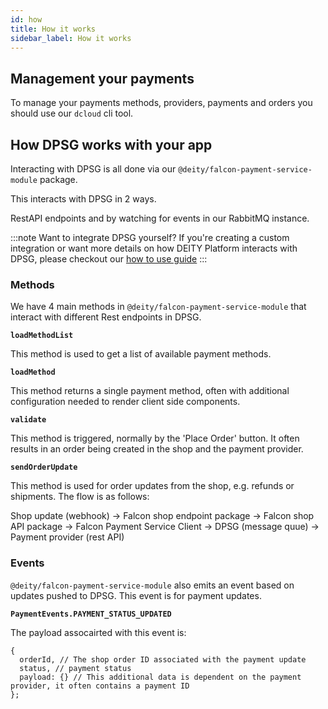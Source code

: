 ```yaml
---
id: how
title: How it works
sidebar_label: How it works
---
```


## Management your payments

To manage your payments methods, providers, payments and orders you should use our `dcloud` cli tool.

## How DPSG works with your app

Interacting with DPSG is all done via our `@deity/falcon-payment-service-module` package.

This interacts with DPSG in 2 ways.

RestAPI endpoints and by watching for events in our RabbitMQ instance.


:::note Want to integrate DPSG yourself?
If you're creating a custom integration or want more details on how DEITY Platform interacts with DPSG, please checkout our [how to use guide](../getting-started/usage)
:::

### Methods

We have 4 main methods in `@deity/falcon-payment-service-module` that interact with different Rest endpoints in DPSG.

**`loadMethodList`**

This method is used to get a list of available payment methods.

**`loadMethod`**

This method returns a single payment method, often with additional configuration needed to render client side components.

**`validate`**

This method is triggered, normally by the 'Place Order' button. It often results in an order being created in the shop and the payment provider.

**`sendOrderUpdate`**

This method is used for order updates from the shop, e.g. refunds or shipments. The flow is as follows:

Shop update (webhook) -> Falcon shop endpoint package -> Falcon shop API package -> Falcon Payment Service Client -> DPSG (message quue) -> Payment provider (rest API)

### Events

`@deity/falcon-payment-service-module` also emits an event based on updates pushed to DPSG. This event is for payment updates.

**`PaymentEvents.PAYMENT_STATUS_UPDATED`**

The payload assocairted with this event is:

```
{
  orderId, // The shop order ID associated with the payment update
  status, // payment status
  payload: {} // This additional data is dependent on the payment provider, it often contains a payment ID
};
```
